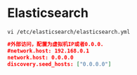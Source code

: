 # Elasticsearch

`vi /etc/elasticsearch/elasticsearch.yml`

```json
#外部访问，配置为虚拟机IP或者0.0.0.
#network.host: 192.168.0.1
network.host: 0.0.0.0
discovery.seed_hosts: ["0.0.0.0"]
```